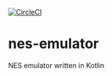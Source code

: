 [![CircleCI](https://circleci.com/gh/raulferras/nes-emulator.svg?style=svg)](https://circleci.com/gh/raulferras/nes-emulator)

# nes-emulator
NES emulator written in Kotlin
